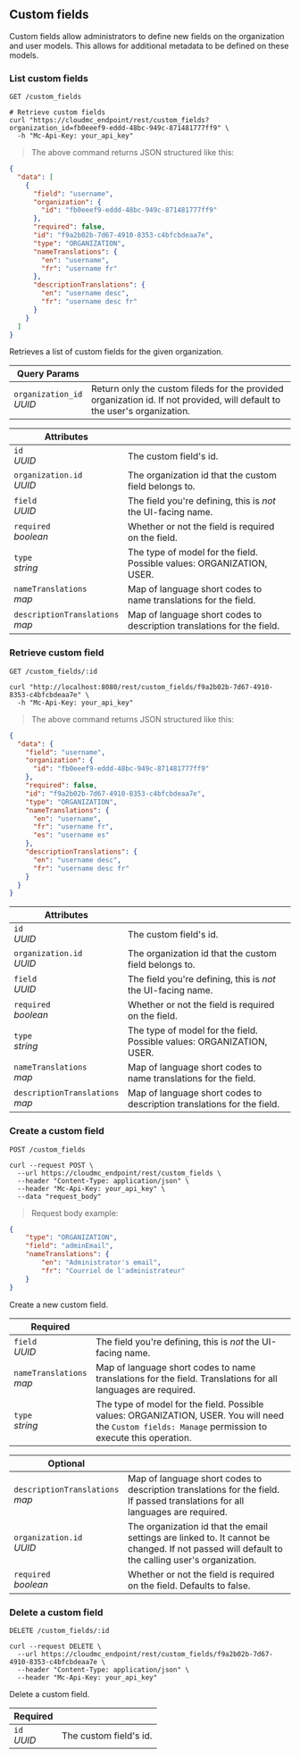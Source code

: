 ## Custom fields

Custom fields allow administrators to define new fields on the organization and user models. This allows for additional metadata to be defined on these models.

### List custom fields

`GET /custom_fields`

```shell
# Retrieve custom fields
curl "https://cloudmc_endpoint/rest/custom_fields?organization_id=fb0eeef9-eddd-48bc-949c-871481777ff9" \
  -h "Mc-Api-Key: your_api_key"
```
> The above command returns JSON structured like this:

```json
{
  "data": [
    {
      "field": "username",
      "organization": {
        "id": "fb0eeef9-eddd-48bc-949c-871481777ff9"
      },
      "required": false,
      "id": "f9a2b02b-7d67-4910-8353-c4bfcbdeaa7e",
      "type": "ORGANIZATION",
      "nameTranslations": {
        "en": "username",
        "fr": "username fr"
      },
      "descriptionTranslations": {
        "en": "username desc",
        "fr": "username desc fr"
      }
    }
  ]
}
```

Retrieves a list of custom fields for the given organization.

Query Params | &nbsp;
---- | -----------
`organization_id`<br/>*UUID* | Return only the custom fileds for the provided organization id. If not provided, will default to the user's organization.

Attributes | &nbsp;
---------- | -----------
`id`<br/>*UUID* | The custom field's id.
`organization.id`<br/>*UUID* | The organization id that the custom field belongs to.
`field`<br/>*UUID* | The field you're defining, this is *not* the UI-facing name. 
`required`<br/>*boolean* | Whether or not the field is required on the field.
`type`<br/>*string* | The type of model for the field. Possible values: ORGANIZATION, USER.
`nameTranslations`<br/>*map* | Map of language short codes to name translations for the field.
`descriptionTranslations`<br/>*map* | Map of language short codes to description translations for the field.

### Retrieve custom field

`GET /custom_fields/:id`

```shell
curl "http://localhost:8080/rest/custom_fields/f9a2b02b-7d67-4910-8353-c4bfcbdeaa7e" \
  -h "Mc-Api-Key: your_api_key"
```

> The above command returns JSON structured like this:

```json
{
  "data": {
    "field": "username",
    "organization": {
      "id": "fb0eeef9-eddd-48bc-949c-871481777ff9"
    },
    "required": false,
    "id": "f9a2b02b-7d67-4910-8353-c4bfcbdeaa7e",
    "type": "ORGANIZATION",
    "nameTranslations": {
      "en": "username",
      "fr": "username fr",
      "es": "username es"
    },
    "descriptionTranslations": {
      "en": "username desc",
      "fr": "username desc fr"
    }
  }
}
```

Attributes | &nbsp;
---------- | -----------
`id`<br/>*UUID* | The custom field's id.
`organization.id`<br/>*UUID* | The organization id that the custom field belongs to.
`field`<br/>*UUID* | The field you're defining, this is *not* the UI-facing name. 
`required`<br/>*boolean* | Whether or not the field is required on the field.
`type`<br/>*string* | The type of model for the field. Possible values: ORGANIZATION, USER.
`nameTranslations`<br/>*map* | Map of language short codes to name translations for the field.
`descriptionTranslations`<br/>*map* | Map of language short codes to description translations for the field.

### Create a custom field

`POST /custom_fields`


```shell
curl --request POST \
  --url https://cloudmc_endpoint/rest/custom_fields \
  --header "Content-Type: application/json" \
  --header "Mc-Api-Key: your_api_key" \
  --data "request_body"
```

> Request body example:

```json 
{
	"type": "ORGANIZATION",
	"field": "adminEmail",
	"nameTranslations": {
		"en": "Administrator's email",
		"fr": "Courriel de l'administrateur"
	}
}
``` 

Create a new custom field.

Required | &nbsp;
---------- | -----------
`field`<br/>*UUID* | The field you're defining, this is *not* the UI-facing name.
`nameTranslations`<br/>*map* | Map of language short codes to name translations for the field. Translations for all languages are required.
`type`<br/>*string* | The type of model for the field. Possible values: ORGANIZATION, USER. You will need the `Custom fields: Manage` permission to execute this operation.

Optional | &nbsp;
---------- | -----------
`descriptionTranslations`<br/>*map* | Map of language short codes to description translations for the field. If passed translations for all languages are required.
`organization.id`<br/>*UUID* | The organization id that the email settings are linked to. It cannot be changed. If not passed will default to the calling user's organization.
`required`<br/>*boolean* | Whether or not the field is required on the field. Defaults to false.

### Delete a custom field

`DELETE /custom_fields/:id`


```shell
curl --request DELETE \
  --url https://cloudmc_endpoint/rest/custom_fields/f9a2b02b-7d67-4910-8353-c4bfcbdeaa7e \
  --header "Content-Type: application/json" \
  --header "Mc-Api-Key: your_api_key" 
```

Delete a custom field.

Required | &nbsp;
---------- | -----------
`id`<br/>*UUID* | The custom field's id.


